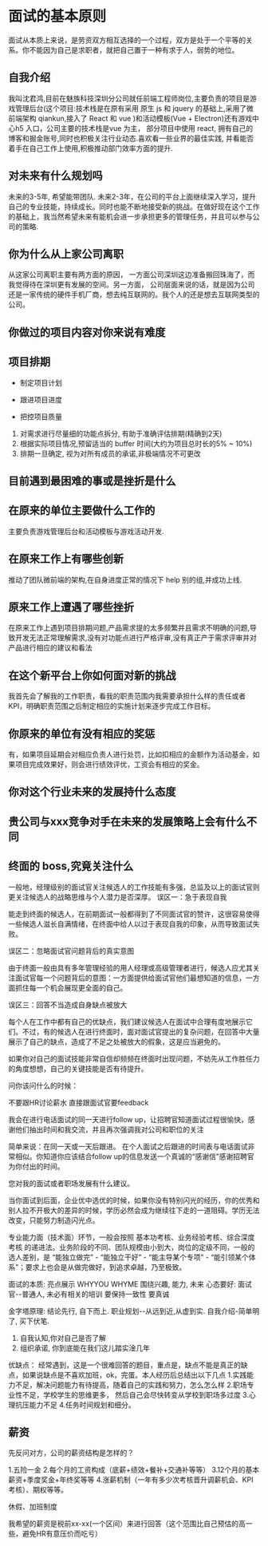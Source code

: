 # 面试的基本原则

面试从本质上来说，是劳资双方相互选择的一个过程，双方是处于一个平等的关系。你不能因为自己是求职者，就把自己置于一种有求于人，弱势的地位。

## 自我介绍

  我叫沈君鸿,目前在魅族科技深圳分公司就任前端工程师岗位,主要负责的项目是游戏管理后台(这个项目:技术栈是在原有采用 原生 js 和 jquery 的基础上,采用了微前端架构 qiankun,接入了 React 和 vue )和活动模板(Vue + Electron)还有游戏中心h5 入口，公司主要的技术栈是vue 为主， 部分项目中使用 react, 拥有自己的博客和掘金账号,同时也积极关注行业动态.喜欢看一些业界的最佳实践, 并看能否着手在自己工作上使用,积极推动部门效率方面的提升.

## 对未来有什么规划吗

未来的3-5年, 希望能带团队.
未来2-3年，在公司的平台上面继续深入学习，提升自己的专业技能，持续成长。同时也能不断地接受新的挑战。在做好现在这个工作的基础上，我当然希望未来有能机会进一步承担更多的管理任务，并且可以参与公司的策略.

## 你为什么从上家公司离职

  从这家公司离职主要有两方面的原因， 一方面公司深圳这边准备搬回珠海了，而我觉得待在深圳更有发展的空间。另一方面， 公司层面来说的话，就是因为公司还是一家传统的硬件手机厂商，想去纯互联网的。我个人的还是想去互联网类型的公司。


## 你做过的项目内容对你来说有难度

## 项目排期

* 制定项目计划
  
* 跟进项目进度

* 把控项目质量

1. 对需求进行尽量细的功能点拆分, 有助于准确评估排期(精确到2天)
2. 根据实际项目情况,预留适当的 buffer 时间(大约为项目总时长的5% ~ 10%)
3. 排期一旦确定, 视为对所有成员的承诺,非极端情况不可更改

## 目前遇到最困难的事或是挫折是什么

## 在原来的单位主要做什么工作的

  主要负责游戏管理后台和活动模板与游戏活动开发.

## 在原来工作上有哪些创新

  推动了团队微前端的架构,在自身进度正常的情况下 help 别的组,并成功上线.

## 原来工作上遭遇了哪些挫折

  在原来工作上遇到项目排期问题,产品需求提的太多频繁并且需求不明确的问题,导致开发无法正常理解需求,没有对功能点进行严格评审,没有真正产于需求评审并对产品进行相应的建议和看法

## 在这个新平台上你如何面对新的挑战

  我首先会了解我的工作职责，看我的职责范围内我需要承担什么样的责任或者KPI，明确职责范围之后制定相应的实施计划来逐步完成工作目标。

## 你原来的单位有没有相应的奖惩

  有，如果项目延期会对相应负责人进行处罚，比如扣相应的金额作为活动基金，如果项目完成效果好，则会进行绩效评优，工资会有相应的奖金。

## 你对这个行业未来的发展持什么态度

## 贵公司与xxx竞争对手在未来的发展策略上会有什么不同

## 终面的 boss,究竟关注什么

一般地，经理级别的面试官关注候选人的工作技能有多强，总监及以上的面试官则更关注候选人的战略思维与个人潜力是否深厚。
误区一：急于表现自我  

能走到终面的候选人，在前期面试一般都得到了不同面试官的赞许，这很容易使得一些候选人滋长自满情绪，在终面中给人以过于表现自我的印象，从而导致面试失败。

误区二：忽略面试官问题背后的真实意图

由于终面一般由具有多年管理经验的用人经理或高级管理者进行，候选人应尤其关注面试官每一个问题背后的意图：一方面提供给面试官他们最想知道的信息，一方面抓住每一个机会展现更全面的自己。

误区三：回答不当造成自身缺点被放大

每个人在工作中都有自己的优缺点，我们建议候选人在面试中合理有度地展示它们。不过，有的候选人在进行终面时，面对面试官提出的复杂问题，在回答中大量展示了自己的缺点，造成了不足之处被放大的假象，这是应当避免的。

如果你对自己的面试技能非常自信却频频在终面时出现问题，不妨先从工作胜任力的角度想想，自己的关键技能是否有待提升。

问你该问什么的时候：

不要跟HR讨论薪水
直接跟面试官要feedback

我会在进行电话面试的同一天进行follow up，让招聘官知道面试过程很愉快，感谢他们抽出时间和我交流，并且再次强调我对公司和职位的关注

简单来说：在同一天或一天后跟进。
在个人面试之后跟进的时间表与电话面试非常相似。你知道你应该结合follow up的信息发送一个真诚的“感谢信”感谢招聘官为你付出的时间。

您对我的面试或者职场发展有什么建议。

当你面试到后面，企业优中选优的时候，如果你没有特别闪光的经历，你的优秀和别人拉不开极大的差异的时候，学历必然会成为继续往下走的一道阻碍。学历无法改变，只能努力制造闪光点。

专业能力面（技术面）环节，一般会按照 基本功考核、业务经验考核、综合深度考核 的递进法。业务阶段的不同、团队规模由小到大，岗位的定级不同，一般的选人差别，是 “能独立做完” - “能独立干好” - “能主导某个专项” - “能引领某个体系”；要求上也会是从做完做好，到追求卓越，乃至极致。

面试的本质: 亮点展示
WHYYOU  WHYME  围绕兴趣, 能力, 未来
心态要好: 面试官--普通人, 未必有相关的培训
要保持一致性 要真诚

金字塔原理:
结论先行, 自下而上.
职业规划--从远到近,从虚到实.
自我介绍-简单明了, 买下伏笔.

1. 自我认知,你对自己是否了解
2. 组织承诺, 你到底能在我们这儿踏实淦几年

优缺点：
经常遇到，这是一个很难回答的题目，重点是，缺点不能是真正的缺点，如果说缺点是不喜欢加班，ok，完蛋。本人经历后总结出以下几点
1.实践能力不足，解决问题能力有待提高，随着自己的实践和努力，怎么怎么样
2.职场专业性不足，学校学生的思维更多， 然后自己会尽快转变从学校到职场多过度
3.心理抗压能力不足
4.任务时间规划和细分。

## 薪资

先反问对方，公司的薪资结构是怎样的？

1.五险一金
2.每个月的工资构成（底薪+绩效+餐补+交通补等等）
3.12个月的基本薪资+季度奖金+年终奖等等
4.涨薪机制（一年有多少次考核晋升调薪机会、KPI考核）、期权等等。

休假、加班制度

我希望的薪资是税前xx-xx(一个区间）来进行回答（这个范围比自己预估的高一些，避免HR有意压价而吃亏）



